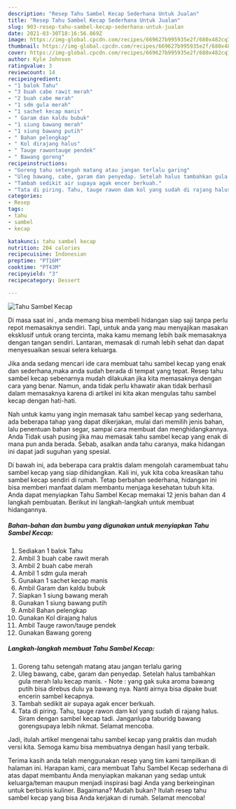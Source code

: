 ```yaml
---
description: "Resep Tahu Sambel Kecap Sederhana Untuk Jualan"
title: "Resep Tahu Sambel Kecap Sederhana Untuk Jualan"
slug: 903-resep-tahu-sambel-kecap-sederhana-untuk-jualan
date: 2021-03-30T18:16:56.869Z
image: https://img-global.cpcdn.com/recipes/669627b995935e2f/680x482cq70/tahu-sambel-kecap-foto-resep-utama.jpg
thumbnail: https://img-global.cpcdn.com/recipes/669627b995935e2f/680x482cq70/tahu-sambel-kecap-foto-resep-utama.jpg
cover: https://img-global.cpcdn.com/recipes/669627b995935e2f/680x482cq70/tahu-sambel-kecap-foto-resep-utama.jpg
author: Kyle Johnson
ratingvalue: 3
reviewcount: 14
recipeingredient:
- "1 balok Tahu"
- "3 buah cabe rawit merah"
- "2 buah cabe merah"
- "1 sdm gula merah"
- "1 sachet kecap manis"
- " Garam dan kaldu bubuk"
- "1 siung bawang merah"
- "1 siung bawang putih"
- " Bahan pelengkap"
- " Kol dirajang halus"
- " Tauge rawontauge pendek"
- " Bawang goreng"
recipeinstructions:
- "Goreng tahu setengah matang atau jangan terlalu garing"
- "Uleg bawang, cabe, garam dan penyedap. Setelah halus tambahkan gula merah lalu kecap manis.  Note : yang gak suka aroma bawang putih bisa direbus dulu ya bawang nya. Nanti airnya bisa dipake buat encerin sambel kecapnya."
- "Tambah sedikit air supaya agak encer berkuah."
- "Tata di piring. Tahu, tauge rawon dam kol yang sudah di rajang halus. Siram dengan sambel kecap tadi. Janganlupa taburidg bawang gorengsupaya lebih nikmat. Selamat mencoba."
categories:
- Resep
tags:
- tahu
- sambel
- kecap

katakunci: tahu sambel kecap 
nutrition: 204 calories
recipecuisine: Indonesian
preptime: "PT16M"
cooktime: "PT43M"
recipeyield: "3"
recipecategory: Dessert

---
```



![Tahu Sambel Kecap](https://img-global.cpcdn.com/recipes/669627b995935e2f/680x482cq70/tahu-sambel-kecap-foto-resep-utama.jpg)

Di masa  saat ini , anda memang bisa membeli hidangan siap saji tanpa perlu repot memasaknya sendiri. Tapi, untuk anda yang mau menyajikan masakan eksklusif untuk orang tercinta, maka kamu memang lebih baik memasaknya dengan tangan sendiri. Lantaran, memasak di rumah lebih sehat dan dapat menyesuaikan sesuai selera keluarga.

Jika anda sedang mencari ide cara membuat tahu sambel kecap yang enak dan sederhana,maka anda sudah berada di tempat yang tepat. Resep tahu sambel kecap  sebenarnya mudah dilakukan jika kita memasaknya dengan cara yang benar. Namun, anda tidak perlu khawatir akan tidak berhasil dalam memasaknya 
karena di artikel ini kita akan mengulas tahu sambel kecap dengan hati-hati.  



Nah untuk kamu yang ingin memasak tahu sambel kecap yang sederhana, ada beberapa tahap yang dapat dikerjakan, mulai dari memilih jenis bahan, lalu penentuan bahan segar, sampai cara membuat dan menghidangkannya. Anda Tidak usah pusing jika mau memasak tahu sambel kecap yang enak di mana pun anda berada. Sebab, asalkan anda  tahu caranya, maka hidangan ini dapat jadi suguhan yang spesial.

Di bawah ini, ada beberapa cara praktis  dalam mengolah caramembuat tahu sambel kecap yang siap dihidangkan. Kali ini, yuk kita coba kreasikan tahu sambel kecap sendiri di rumah. Tetap berbahan sederhana, hidangan ini bisa memberi manfaat dalam membantu menjaga kesehatan tubuh kita. Anda dapat menyiapkan Tahu Sambel Kecap memakai 12 jenis bahan dan 4 langkah pembuatan. Berikut ini langkah-langkah untuk membuat hidangannya.

<!--inarticleads1-->

##### Bahan-bahan dan bumbu yang digunakan untuk menyiapkan Tahu Sambel Kecap:

1. Sediakan 1 balok Tahu
1. Ambil 3 buah cabe rawit merah
1. Ambil 2 buah cabe merah
1. Ambil 1 sdm gula merah
1. Gunakan 1 sachet kecap manis
1. Ambil  Garam dan kaldu bubuk
1. Siapkan 1 siung bawang merah
1. Gunakan 1 siung bawang putih
1. Ambil  Bahan pelengkap
1. Gunakan  Kol dirajang halus
1. Ambil  Tauge rawon/tauge pendek
1. Gunakan  Bawang goreng




<!--inarticleads2-->

##### Langkah-langkah membuat Tahu Sambel Kecap:

1. Goreng tahu setengah matang atau jangan terlalu garing
1. Uleg bawang, cabe, garam dan penyedap. Setelah halus tambahkan gula merah lalu kecap manis.  - Note : yang gak suka aroma bawang putih bisa direbus dulu ya bawang nya. Nanti airnya bisa dipake buat encerin sambel kecapnya.
1. Tambah sedikit air supaya agak encer berkuah.
1. Tata di piring. Tahu, tauge rawon dam kol yang sudah di rajang halus. Siram dengan sambel kecap tadi. Janganlupa taburidg bawang gorengsupaya lebih nikmat. Selamat mencoba.




Jadi, itulah artikel mengenai  tahu sambel kecap  yang praktis dan mudah versi kita. Semoga kamu bisa membuatnya dengan hasil yang terbaik. 

Terima kasih anda telah menggunakan resep yang tim kami tampilkan di halaman ini. Harapan kami, cara membuat  Tahu Sambel Kecap sederhana di atas dapat membantu Anda menyiapkan makanan yang sedap untuk keluarga/teman maupun menjadi inspirasi bagi Anda yang berkeinginan untuk berbisnis kuliner. Bagaimana? Mudah bukan? Itulah resep tahu sambel kecap yang bisa Anda kerjakan di rumah. Selamat mencoba!


